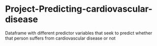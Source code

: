 # Project-Predicting-cardiovascular-disease
Dataframe with different predictor variables that seek to predict whether that person suffers from cardiovascular disease or not
